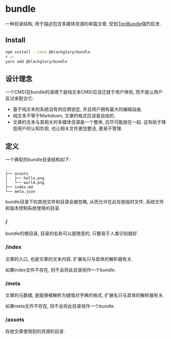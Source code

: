 # bundle
一种目录结构, 用于描述包含多媒体资源的单篇文章, 受到[TextBundle](http://textbundle.org/)强烈启发.

## Install

```sh
npm install --save @blackglory/bundle
# or
yarn add @blackglory/bundle
```

## 设计理念
一个CMS(在bundle的语境下是纯文本CMS)应该迁就于用户体验, 而不是让用户反过来配合它:
- 基于纯文本的系统没有供应商锁定, 并且用户拥有最大的编辑自由.
- 纯文本不等于Markdown, 文章的格式应该是自由的.
- 文章的文本与其相关的多媒体资源是一个整体, 应尽可能放在一起.
  这有助于降低用户的认知负担, 也让相关文件更加整洁, 更易于管理.

## 定义
一个典型的bundle目录结构如下:

```
.
├── assets
│   ├── hello.png
│   └── world.png
├── index.md
└── meta.json
```

bundle目录下的其他文件和目录会被忽略, 从而允许在此存放临时文件, 系统文件和版本控制系统使用的目录.

### /
bundle的根目录, 目录的名称可以是随意的, 只要易于人类识别就好.

### /index
文章的入口, 也是文章的文本内容, 扩展名只与具体的解析器有关.

如果index文件不存在, 则不会将此目录视作一个bundle.

### /meta
文章的元数据, 是能够被解析为键值对字典的格式, 扩展名只与具体的解析器有关.

如果meta文件不存在, 则不会将此目录视作一个bundle.

### /assets
存放文章使用到的资源的目录.
